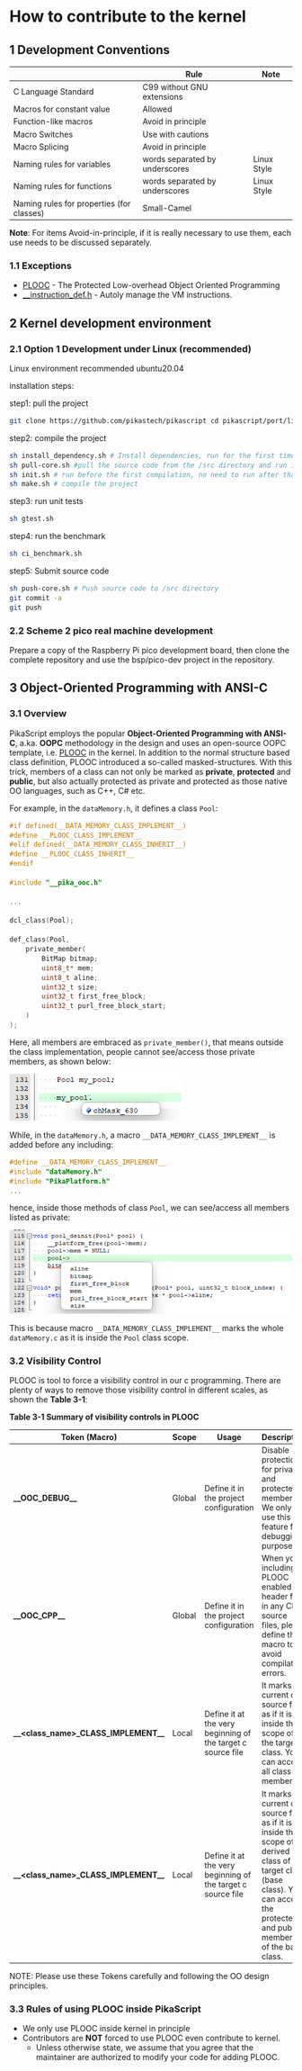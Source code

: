 # How to contribute to the kernel

## 1 Development Conventions

|                                           | Rule                           | Note        |
| ----------------------------------------- | ------------------------------ | ----------- |
| C Language Standard                       | C99 without GNU extensions     |             |
| Macros for constant value                 | Allowed                        |             |
| Function-like macros                      | Avoid in principle             |             |
| Macro Switches                            | Use with cautions              |             |
| Macro Splicing                            | Avoid in principle             |             |
| Naming rules for variables                | words separated by underscores | Linux Style |
| Naming rules for functions                | words separated by underscores | Linux Style |
| Naming rules for properties (for classes) | Small-Camel                    |             |

**Note**: For items Avoid-in-principle, if it is really necessary to use them, each use needs to be discussed separately.

### 1.1 Exceptions
- [PLOOC](https://github.com/GorgonMeducer/PLOOC) - The Protected Low-overhead Object Oriented Programming
- [__instruction_def.h](https://github.com/pikasTech/pikascript/blob/master/src/__instruction_def.h) - Autoly manage the VM instructions.



## 2 Kernel development environment

### 2.1 Option 1 Development under Linux (recommended)
Linux environment recommended ubuntu20.04

installation steps:

step1: pull the project
```bash
git clone https://github.com/pikastech/pikascript cd pikascript/port/linux
````
step2: compile the project
```bash
sh install_dependency.sh # Install dependencies, run for the first time
sh pull-core.sh #pull the source code from the /src directory and run it for the first time
sh init.sh # run before the first compilation, no need to run after that
sh make.sh # compile the project
````
step3: run unit tests
```bash
sh gtest.sh
````
step4: run the benchmark
```bash
sh ci_benchmark.sh
````
step5: Submit source code
```bash
sh push-core.sh # Push source code to /src directory
git commit -a
git push
````
### 2.2 Scheme 2 pico real machine development
Prepare a copy of the Raspberry Pi pico development board, then clone the complete repository and use the bsp/pico-dev project in the repository.



## 3 Object-Oriented Programming with ANSI-C

### 3.1 Overview

PikaScript employs the popular **Object-Oriented Programming with ANSI-C**, a.ka. **OOPC** methodology in the design and uses an open-source OOPC template, i.e. [PLOOC](https://github.com/GorgonMeducer/PLOOC) in the kernel. In addition to the normal structure based class definition, PLOOC introduced a so-called masked-structures. With this trick, members of a class can not only be marked as **private**, **protected** and **public**, but also actually protected as private and protected as those native OO languages, such as C++, C# etc. 

For example, in the `dataMemory.h`, it defines a class `Pool`:

```c
#if defined(__DATA_MEMORY_CLASS_IMPLEMENT__)
#define __PLOOC_CLASS_IMPLEMENT__
#elif defined(__DATA_MEMORY_CLASS_INHERIT__)
#define __PLOOC_CLASS_INHERIT__
#endif

#include "__pika_ooc.h"

...

dcl_class(Pool);

def_class(Pool, 
    private_member(
        BitMap bitmap;
        uint8_t* mem;
        uint8_t aline;
        uint32_t size;
        uint32_t first_free_block;
        uint32_t purl_free_block_start;
    )
);
```

Here, all members are embraced as `private_member()`, that means outside the class implementation, people cannot see/access those private members, as shown below:

![](./assets/image-20220522025138842.png) 

While, in the `dataMemory.h`, a macro `__DATA_MEMORY_CLASS_IMPLEMENT__` is added before any including:

```c
#define __DATA_MEMORY_CLASS_IMPLEMENT__
#include "dataMemory.h"
#include "PikaPlatform.h"
...
```

hence, inside those methods of class `Pool`, we can see/access all members listed as private:

![](./assets/image-20220522025628225.png) 

This is because macro `__DATA_MEMORY_CLASS_IMPLEMENT__` marks the whole `dataMemory.c` as it is inside the `Pool` class scope. 

### 3.2 Visibility Control

PLOOC is tool to force a visibility control in our c programming. There are plenty of ways to remove those visibility control in different scales, as shown the **Table 3-1**:

**Table 3-1 Summary of visibility controls in PLOOC**

| Token (Macro)                              | Scope  | Usage                                                       | Description                                                  |
| ------------------------------------------ | ------ | ----------------------------------------------------------- | ------------------------------------------------------------ |
| **\_\_OOC_DEBUG\_\_**                      | Global | Define it in the project configuration                      | Disable protection for private and protected members. We only use this feature for debugging purpose. |
| **\_\_OOC_CPP\_\_**                        | Global | Define it in the project configuration                      | When you including PLOOC enabled header files in any CPP source files, please define this macro to avoid compilation errors. |
| **\_\_\<class_name\>_CLASS_IMPLEMENT\_\_** | Local  | Define it at the very beginning of the target c source file | It marks current c source file as if it is inside the scope of the target class. You can access all class members. |
| **\_\_\<class_name\>_CLASS_IMPLEMENT\_\_** | Local  | Define it at the very beginning of the target c source file | It marks current c source file as if it is inside the scope of a derived class of the target class (base class). You can access the protected and public members of the base class. |

NOTE: Please use these Tokens carefully and following the OO design principles. 

### 3.3 Rules of using PLOOC inside PikaScript

- We only use PLOOC inside kernel in principle 
- Contributors are **NOT** forced to use PLOOC even contribute to kernel. 
  - Unless otherwise state, we assume that you agree that the maintainer are authorized to modify your code for adding PLOOC. 
